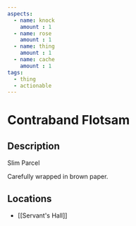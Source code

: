 ```yaml
---
aspects: 
  - name: knock
    amount : 1
  - name: rose
    amount : 1
  - name: thing
    amount : 1
  - name: cache
    amount : 1
tags:
  - thing
  - actionable
---
```


# Contraband Flotsam

## Description
Slim Parcel

Carefully wrapped in brown paper.
## Locations
- [[Servant's Hall]]